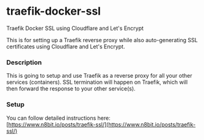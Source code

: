 # traefik-docker-ssl
Traefik Docker SSL using Cloudflare and Let's Encrypt

This is for setting up a Traefik reverse proxy while also
auto-generating SSL certificates using Cloudflare and Let's Encrypt.

### Description
This is going to setup and use Traefik as a reverse proxy for all
your other services (containers). SSL termination will happen on
Traefik, which will then forward the response to your other service(s).

### Setup

You can follow detailed instructions here: [https://www.n8bit.io/posts/traefik-ssl/](https://www.n8bit.io/posts/traefik-ssl/)
